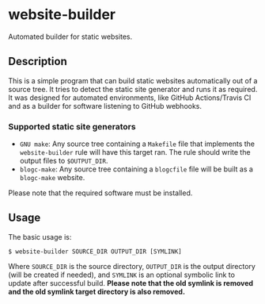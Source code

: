 # website-builder

Automated builder for static websites.


## Description

This is a simple program that can build static websites automatically out of a source tree. It tries to detect the static site generator and runs it as required. It was designed for automated environments, like GitHub Actions/Travis CI and as a builder for software listening to GitHub webhooks.


### Supported static site generators

- `GNU make`: Any source tree containing a `Makefile` file that implements the `website-builder` rule will have this target ran. The rule should write the output files to `$OUTPUT_DIR`.
- `blogc-make`: Any source tree containing a `blogcfile` file will be built as a `blogc-make` website.

Please note that the required software must be installed.


## Usage

The basic usage is:

    $ website-builder SOURCE_DIR OUTPUT_DIR [SYMLINK]

Where `SOURCE_DIR` is the source directory, `OUTPUT_DIR` is the output directory (will be created if needed), and `SYMLINK` is an optional symbolic link to update after successful build. **Please note that the old symlink is removed and the old symlink target directory is also removed.**
